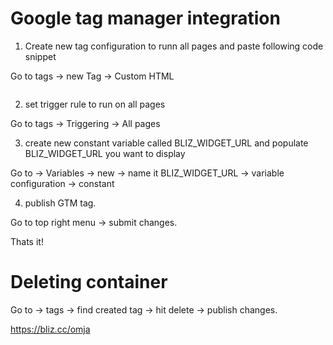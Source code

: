 # Google tag manager integration

1. Create new tag configuration to runn all pages and paste following code snippet

Go to tags -> new Tag -> Custom HTML

```html
```

2. set trigger rule to run on all pages

Go to tags -> Triggering -> All pages

3. create new constant variable called BLIZ_WIDGET_URL and populate BLIZ_WIDGET_URL you want to display

Go to -> Variables -> new -> name it BLIZ_WIDGET_URL -> variable configuration -> constant

4. publish GTM tag.

Go to top right menu -> submit changes.

Thats it!

# Deleting container

Go to -> tags -> find created tag -> hit delete -> publish changes.

https://bliz.cc/omja
